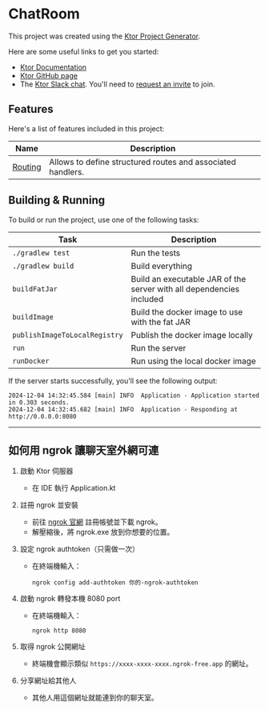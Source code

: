 # ChatRoom

This project was created using the [Ktor Project Generator](https://start.ktor.io).

Here are some useful links to get you started:

- [Ktor Documentation](https://ktor.io/docs/home.html)
- [Ktor GitHub page](https://github.com/ktorio/ktor)
- The [Ktor Slack chat](https://app.slack.com/client/T09229ZC6/C0A974TJ9). You'll need
  to [request an invite](https://surveys.jetbrains.com/s3/kotlin-slack-sign-up) to join.

## Features

Here's a list of features included in this project:

| Name                                               | Description                                                 |
|----------------------------------------------------|-------------------------------------------------------------|
| [Routing](https://start.ktor.io/p/routing-default) | Allows to define structured routes and associated handlers. |

## Building & Running

To build or run the project, use one of the following tasks:

| Task                          | Description                                                          |
|-------------------------------|----------------------------------------------------------------------|
| `./gradlew test`              | Run the tests                                                        |
| `./gradlew build`             | Build everything                                                     |
| `buildFatJar`                 | Build an executable JAR of the server with all dependencies included |
| `buildImage`                  | Build the docker image to use with the fat JAR                       |
| `publishImageToLocalRegistry` | Publish the docker image locally                                     |
| `run`                         | Run the server                                                       |
| `runDocker`                   | Run using the local docker image                                     |

If the server starts successfully, you'll see the following output:

```
2024-12-04 14:32:45.584 [main] INFO  Application - Application started in 0.303 seconds.
2024-12-04 14:32:45.682 [main] INFO  Application - Responding at http://0.0.0.0:8080
```
---
## 如何用 ngrok 讓聊天室外網可連

1. 啟動 Ktor 伺服器
   - 在 IDE 執行 Application.kt

2. 註冊 ngrok 並安裝
   - 前往 [ngrok 官網](https://ngrok.com/) 註冊帳號並下載 ngrok。
   - 解壓縮後，將 ngrok.exe 放到你想要的位置。

3. 設定 ngrok authtoken（只需做一次）
   - 在終端機輸入：
     ```
     ngrok config add-authtoken 你的-ngrok-authtoken
     ```

4. 啟動 ngrok 轉發本機 8080 port
   - 在終端機輸入：
     ```
     ngrok http 8080
     ```

5. 取得 ngrok 公開網址
   - 終端機會顯示類似 `https://xxxx-xxxx-xxxx.ngrok-free.app` 的網址。

6. 分享網址給其他人
   - 其他人用這個網址就能連到你的聊天室。
